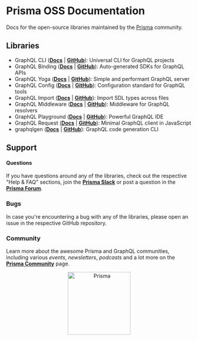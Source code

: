 # Prisma OSS Documentation

Docs for the open-source libraries maintained by the [Prisma](https://www.prisma.io) community.

## Libraries

- GraphQL CLI ([**Docs**](./content/GraphQL-CLI/01-Overview.md) | [**GitHub**](https://github.com/graphql-cli/graphql-cli)): Universal CLI for GraphQL projects
- GraphQL Binding ([**Docs**](./content/GraphQL-Binding/01-Overview.md) | [**GitHub**](https://github.com/graphql-binding/graphql-binding)): Auto-generated SDKs for GraphQL APIs
- GraphQL Yoga ([**Docs**](./content/GraphQL-Yoga/01-Overview.md) | [**GitHub**](https://github.com/prisma/graphql-yoga)): Simple and performant GraphQL server
- GraphQL Config ([**Docs**](./content/GraphQL-Config/Overview.md) | [**GitHub**](https://github.com/prismagraphql/graphql-config)): Configuration standard for GraphQL tools
- GraphQL Import ([**Docs**](./content/GraphQL-Import/01-Overview.md) | [**GitHub**](https://github.com/prisma/graphql-import)): Import SDL types across files
- GraphQL Middleware ([**Docs**](./content/GraphQL-Middleware/01-Overview.md) | [**GitHub**](https://github.com/prisma/graphql-middleware)): Middleware for GraphQL resolvers
- GraphQL Playground ([**Docs**](./content/GraphQL-Playground/01-Overview.md) | [**GitHub**](https://github.com/prisma/graphql-playground)): Powerful GraphQL IDE
- GraphQL Request ([**Docs**](./content/GraphQL-Request/01-Overview.md) | [**GitHub**](https://github.com/prisma/graphql-request)): Minimal GraphQL client in JavaScript
- graphqlgen ([**Docs**](./content/graphqlgen/01-Overview.md) | [**GitHub**](https://github.com/prisma/graphqlgen)): GraphQL code generation CLI

## Support

#### Questions

If you have questions around any of the libraries, check out the respective "Help & FAQ" sections, join the [**Prisma Slack**](http://slack.prisma.io/) or post a question in the [**Prisma Forum**](https://www.prisma.io/forum/).

### Bugs

In case you're encountering a bug with any of the libraries, please open an issue in the respective GitHub repository.

### Community

Learn more about the awesome Prisma and GraphQL communities, including various _events_, _newsletters_, _podcasts_ and a lot more on the [**Prisma Community**](https://prisma.io/community/) page.

<p align="center"><a href="https://oss.prisma.io"><img src="https://imgur.com/IMU2ERq.png" alt="Prisma" height="170px"></a></p>
